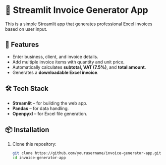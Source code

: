 # 📄 Streamlit Invoice Generator App

This is a simple Streamlit app that generates professional Excel invoices based on user input.

## 🚀 Features
- Enter business, client, and invoice details.
- Add multiple invoice items with quantity and unit price.
- Automatically calculates **subtotal, VAT (7.5%)**, and **total amount**.
- Generates a **downloadable Excel invoice**.

## 🛠️ Tech Stack
- **Streamlit** – for building the web app.
- **Pandas** – for data handling.
- **Openpyxl** – for Excel file generation.

## 📦 Installation

1. Clone this repository:
   ```bash
   git clone https://github.com/yourusername/invoice-generator-app.git
   cd invoice-generator-app
